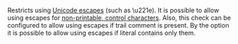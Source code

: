 <div>

Restricts using [Unicode
escapes](https://docs.oracle.com/javase/specs/jls/se11/html/jls-3.html#jls-3.3)
(such as \u221e). It is possible to allow using escapes for
[non-printable, control
characters](https://en.wiktionary.org/wiki/Appendix:Control_characters).
Also, this check can be configured to allow using escapes if trail
comment is present. By the option it is possible to allow using escapes
if literal contains only them.

</div>
